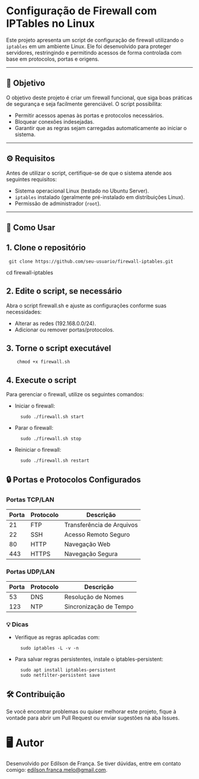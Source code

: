 # Configuração de Firewall com IPTables no Linux

Este projeto apresenta um script de configuração de firewall utilizando o `iptables` em um ambiente Linux. Ele foi desenvolvido para proteger servidores, restringindo e permitindo acessos de forma controlada com base em protocolos, portas e origens.

---

## 🎯 **Objetivo**

O objetivo deste projeto é criar um firewall funcional, que siga boas práticas de segurança e seja facilmente gerenciável. O script possibilita:

- Permitir acessos apenas às portas e protocolos necessários.
- Bloquear conexões indesejadas.
- Garantir que as regras sejam carregadas automaticamente ao iniciar o sistema.

---

## ⚙️ **Requisitos**

Antes de utilizar o script, certifique-se de que o sistema atende aos seguintes requisitos:

- Sistema operacional Linux (testado no Ubuntu Server).
- `iptables` instalado (geralmente pré-instalado em distribuições Linux).
- Permissão de administrador (`root`).

---

## 📝 **Como Usar**

## 1. Clone o repositório

     git clone https://github.com/seu-usuario/firewall-iptables.git

cd firewall-iptables

## 2. Edite o script, se necessário

Abra o script firewall.sh e ajuste as configurações conforme suas necessidades:

- Alterar as redes (192.168.0.0/24).
- Adicionar ou remover portas/protocolos.

## 3. Torne o script executável

        chmod +x firewall.sh

## 4. Execute o script

Para gerenciar o firewall, utilize os seguintes comandos:

- Iniciar o firewall:

        sudo ./firewall.sh start

- Parar o firewall:

        sudo ./firewall.sh stop

- Reiniciar o firewall:

        sudo ./firewall.sh restart

## 🔒 Portas e Protocolos Configurados

### Portas TCP/LAN

| Porta | Protocolo | Descrição                 |
| ----- | --------- | ------------------------- |
| 21    | FTP       | Transferência de Arquivos |
| 22    | SSH       | Acesso Remoto Seguro      |
| 80    | HTTP      | Navegação Web             |
| 443   | HTTPS     | Navegação Segura          |

### Portas UDP/LAN

| Porta | Protocolo | Descrição              |
| ----- | --------- | ---------------------- |
| 53    | DNS       | Resolução de Nomes     |
| 123   | NTP       | Sincronização de Tempo |

### 💡 Dicas

- Verifique as regras aplicadas com:

        sudo iptables -L -v -n

- Para salvar regras persistentes, instale o iptables-persistent:

        sudo apt install iptables-persistent
        sudo netfilter-persistent save

## 🛠️ Contribuição

Se você encontrar problemas ou quiser melhorar este projeto, fique à vontade para abrir um Pull Request ou enviar sugestões na aba Issues.

# 🖥️ Autor

Desenvolvido por Edilson de França.
Se tiver dúvidas, entre em contato comigo: edilson.franca.melo@gmail.com.
